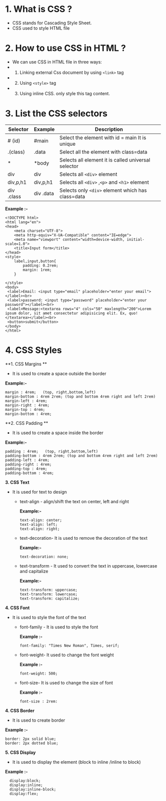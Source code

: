 # 1. What is CSS ?
- CSS stands for Cascading Style Sheet.
- CSS used to style HTML file

# 2. How to use CSS in HTML ?
- We can use CSS in HTML file in three ways:
- 1. Linking external Css document by using ```<link>``` tag
- 2. Using ```<style>``` tag
- 3. Using inline CSS. only style this tag content.

# 3. List the CSS selectors
| Selector   | Example   | Description            |
| ---------- | --------- |-------------------------|
| # (id)     | #main     |Select the element with id = main It is unique|
|.(class)    | .data     |Select all the element with class=data|
|*           | *body     |Selects all element it is called universal selector |
|div         |div        |Selects all ```<div>```  element |
|div,p,h1    |div,p,h1    |Selects all ```<div>``` ,```<p>``` and ```<h1>``` element |
|div .class  |div .data   |Selects only ```<div>``` element which has class=data |


**Example :-**
```````
<!DOCTYPE html>
<html lang="en">
<head>
    <meta charset="UTF-8">
    <meta http-equiv="X-UA-Compatible" content="IE=edge">
    <meta name="viewport" content="width=device-width, initial-scale=1.0">
    <title>Input form</title>
</head>
<style>
    label,input,button{
        padding: 0.2rem;
        margin: 1rem;
    }
   
</style>
<body>
 <label>Email: <input type="email" placeholder="enter your email"></label><br>
 <label>password: <input type="password" placeholder="enter your password"></label><br>
 <label>Message:<textarea rows="4" cols="50" maxlength="200">Lorem ipsum dolor, sit amet consectetur adipisicing elit. Ex, quo!</textarea></label><br>
 <button>submit</button>
</body>
</html>
```````

# 4. CSS Styles

**1. CSS Margins **
- It is used to create a space outside the border

**Example:-**
```````
margin : 4rem;   (top, right,bottom,left)
margin-bottom : 4rem 2rem; (top and bottom 4rem right and left 2rem)
margin-left : 4rem;
margin-right : 4rem;
margin-top : 4rem;
margin-bottom : 4rem;
```````

**2. CSS Padding **
- It is used to create a space inside the border 

**Example:-**
```````
padding : 4rem;   (top, right,bottom,left)
padding-bottom : 4rem 2rem; (top and bottom 4rem right and left 2rem)
padding-left : 4rem;
padding-right : 4rem;
padding-top : 4rem;
padding-bottom : 4rem;
```````
**3. CSS Text**
- It is used for text to design 
    - text-align - align/shift the text on center, left and right
 
        **Example:-**
        ```````
        text-align: center;
        text-align: left;
        text-align: right;
        ```````
    - text-decoration- It is used to remove the decoration of the text

        **Example:-**  
        ```````
        text-decoration: none;
        ```````
    - text-transform - It used to convert the text in uppercase, lowercase and capitalize
        
        **Example:-**  
        ```````
        text-transform: uppercase;
        text-transform: lowercase;
        text-transform: capitalize;
        ```````
**4. CSS Font**  
- It is used to style the font of the text
    - font-family - It is used to style the font 

       **Example :-**
        ```````
        font-family: "Times New Roman", Times, serif;
        ```````
    - font-weight- It used to change the font weight

        **Example :-**
        ```````
        font-weight: 500;
        ```````
    - font-size- It is used to change the size of font

        **Example :-**
        ```````
        font-size : 2rem:
         ```````
**4. CSS Border**  
- It is used to create border

**Example :-**
 ```````
 border: 2px solid blue;
 border: 2px dotted blue;       
```````  
  
**5. CSS Display**  
- It is used to display the element (block to inline /inline to block)

**Example :-**
 ```````
   display:block;
   display:inline;
   display:inline-block;
   display:flex;     
```````    
